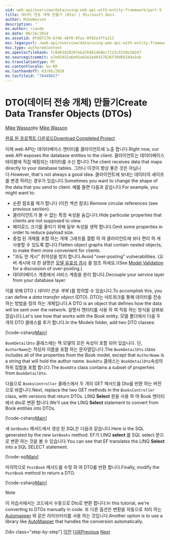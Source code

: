 ```yaml
---
uid: web-api/overview/data/using-web-api-with-entity-framework/part-5
title: 데이터 전송 개체 만들기 (Dto) | Microsoft Docs
author: MikeWasson
description: ''
ms.author: riande
ms.date: 06/16/2014
ms.assetid: 0fd07176-b74b-48f0-9fac-0f02e3ffa213
msc.legacyurl: /web-api/overview/data/using-web-api-with-entity-framework/part-5
msc.type: authoredcontent
ms.openlocfilehash: fc0463420207eba764014b8ec7123c5150e38247
ms.sourcegitcommit: e7e91932a6e91a63e2e46417626f39d6b244a3ab
ms.translationtype: MT
ms.contentlocale: ko-KR
ms.lasthandoff: 03/06/2020
ms.locfileid: "78449027"
---
```

# <a name="create-data-transfer-objects-dtos"></a><span data-ttu-id="7e0ad-102">DTO(데이터 전송 개체) 만들기</span><span class="sxs-lookup"><span data-stu-id="7e0ad-102">Create Data Transfer Objects (DTOs)</span></span>

<span data-ttu-id="7e0ad-103">[Mike Wasson](https://github.com/MikeWasson)</span><span class="sxs-lookup"><span data-stu-id="7e0ad-103">by [Mike Wasson](https://github.com/MikeWasson)</span></span>

[<span data-ttu-id="7e0ad-104">완료 된 프로젝트 다운로드</span><span class="sxs-lookup"><span data-stu-id="7e0ad-104">Download Completed Project</span></span>](https://github.com/MikeWasson/BookService)

<span data-ttu-id="7e0ad-105">이제 web API는 데이터베이스 엔터티를 클라이언트에 노출 합니다.</span><span class="sxs-lookup"><span data-stu-id="7e0ad-105">Right now, our web API exposes the database entities to the client.</span></span> <span data-ttu-id="7e0ad-106">클라이언트는 데이터베이스 테이블에 직접 매핑되는 데이터를 수신 합니다.</span><span class="sxs-lookup"><span data-stu-id="7e0ad-106">The client receives data that maps directly to your database tables.</span></span> <span data-ttu-id="7e0ad-107">그러나 이것이 항상 좋은 것은 아닙니다.</span><span class="sxs-lookup"><span data-stu-id="7e0ad-107">However, that's not always a good idea.</span></span> <span data-ttu-id="7e0ad-108">클라이언트에 보내는 데이터의 셰이프를 변경 하려는 경우가 있습니다.</span><span class="sxs-lookup"><span data-stu-id="7e0ad-108">Sometimes you want to change the shape of the data that you send to client.</span></span> <span data-ttu-id="7e0ad-109">예를 들면 다음과 같습니다.</span><span class="sxs-lookup"><span data-stu-id="7e0ad-109">For example, you might want to:</span></span>

- <span data-ttu-id="7e0ad-110">순환 참조를 제거 합니다 (이전 섹션 참조).</span><span class="sxs-lookup"><span data-stu-id="7e0ad-110">Remove circular references (see previous section).</span></span>
- <span data-ttu-id="7e0ad-111">클라이언트가 볼 수 없는 특정 속성을 숨깁니다.</span><span class="sxs-lookup"><span data-stu-id="7e0ad-111">Hide particular properties that clients are not supposed to view.</span></span>
- <span data-ttu-id="7e0ad-112">페이로드 크기를 줄이기 위해 일부 속성을 생략 합니다.</span><span class="sxs-lookup"><span data-stu-id="7e0ad-112">Omit some properties in order to reduce payload size.</span></span>
- <span data-ttu-id="7e0ad-113">중첩 된 개체를 포함 하는 개체 그래프를 결합 하 여 클라이언트에 보다 편리 하 게 사용할 수 있도록 합니다.</span><span class="sxs-lookup"><span data-stu-id="7e0ad-113">Flatten object graphs that contain nested objects, to make them more convenient for clients.</span></span>
- <span data-ttu-id="7e0ad-114">"과도 한 게시" 취약성을 방지 합니다.</span><span class="sxs-lookup"><span data-stu-id="7e0ad-114">Avoid "over-posting" vulnerabilities.</span></span> <span data-ttu-id="7e0ad-115">(오버 게시에 대 한 설명은 [모델 유효성 검사](../../formats-and-model-binding/model-validation-in-aspnet-web-api.md) 를 참조 하세요.)</span><span class="sxs-lookup"><span data-stu-id="7e0ad-115">(See [Model Validation](../../formats-and-model-binding/model-validation-in-aspnet-web-api.md) for a discussion of over-posting.)</span></span>
- <span data-ttu-id="7e0ad-116">데이터베이스 계층에서 서비스 계층을 분리 합니다.</span><span class="sxs-lookup"><span data-stu-id="7e0ad-116">Decouple your service layer from your database layer.</span></span>

<span data-ttu-id="7e0ad-117">이를 위해 DTO ( *데이터 전송 개체* )를 정의할 수 있습니다.</span><span class="sxs-lookup"><span data-stu-id="7e0ad-117">To accomplish this, you can define a *data transfer object* (DTO).</span></span> <span data-ttu-id="7e0ad-118">DTO는 네트워크를 통해 데이터를 전송 하는 방법을 정의 하는 개체입니다.</span><span class="sxs-lookup"><span data-stu-id="7e0ad-118">A DTO is an object that defines how the data will be sent over the network.</span></span> <span data-ttu-id="7e0ad-119">설명서 엔터티를 사용 하 여 작동 하는 방식을 살펴보겠습니다.</span><span class="sxs-lookup"><span data-stu-id="7e0ad-119">Let's see how that works with the Book entity.</span></span> <span data-ttu-id="7e0ad-120">모델 폴더에서 다음 두 개의 DTO 클래스를 추가 합니다.</span><span class="sxs-lookup"><span data-stu-id="7e0ad-120">In the Models folder, add two DTO classes:</span></span>

[!code-csharp[Main](part-5/samples/sample1.cs)]

<span data-ttu-id="7e0ad-121">`BookDetailDto` 클래스에는 책 모델의 모든 속성이 포함 되어 있습니다. 단, `AuthorName`는 작성자 이름을 포함 하는 문자열입니다.</span><span class="sxs-lookup"><span data-stu-id="7e0ad-121">The `BookDetailDto` class includes all of the properties from the Book model, except that `AuthorName` is a string that will hold the author name.</span></span> <span data-ttu-id="7e0ad-122">`BookDto` 클래스는 `BookDetailDto`속성의 하위 집합을 포함 합니다.</span><span class="sxs-lookup"><span data-stu-id="7e0ad-122">The `BookDto` class contains a subset of properties from `BookDetailDto`.</span></span>

<span data-ttu-id="7e0ad-123">다음으로 `BooksController` 클래스에서 두 개의 GET 메서드를 Dto를 반환 하는 버전으로 바꿉니다.</span><span class="sxs-lookup"><span data-stu-id="7e0ad-123">Next, replace the two GET methods in the `BooksController` class, with versions that return DTOs.</span></span> <span data-ttu-id="7e0ad-124">LINQ **Select** 문을 사용 하 여 Book 엔터티에서 dto로 변환 합니다.</span><span class="sxs-lookup"><span data-stu-id="7e0ad-124">We'll use the LINQ **Select** statement to convert from Book entities into DTOs.</span></span>

[!code-csharp[Main](part-5/samples/sample2.cs)]

<span data-ttu-id="7e0ad-125">새 `GetBooks` 메서드에서 생성 된 SQL은 다음과 같습니다.</span><span class="sxs-lookup"><span data-stu-id="7e0ad-125">Here is the SQL generated by the new `GetBooks` method.</span></span> <span data-ttu-id="7e0ad-126">EF가 LINQ **select** 를 SQL select 문으로 변환 하는 것을 볼 수 있습니다.</span><span class="sxs-lookup"><span data-stu-id="7e0ad-126">You can see that EF translates the LINQ **Select** into a SQL SELECT statement.</span></span>

[!code-sql[Main](part-5/samples/sample3.sql)]

<span data-ttu-id="7e0ad-127">마지막으로 `PostBook` 메서드를 수정 하 여 DTO를 반환 합니다.</span><span class="sxs-lookup"><span data-stu-id="7e0ad-127">Finally, modify the `PostBook` method to return a DTO.</span></span>

[!code-csharp[Main](part-5/samples/sample4.cs)]

> [!NOTE]
> <span data-ttu-id="7e0ad-128">이 자습서에서는 코드에서 수동으로 Dto로 변환 합니다.</span><span class="sxs-lookup"><span data-stu-id="7e0ad-128">In this tutorial, we're converting to DTOs manually in code.</span></span> <span data-ttu-id="7e0ad-129">또 다른 옵션은 변환을 자동으로 처리 하는 [Automapper](http://automapper.org/) 와 같은 라이브러리를 사용 하는 것입니다.</span><span class="sxs-lookup"><span data-stu-id="7e0ad-129">Another option is to use a library like [AutoMapper](http://automapper.org/) that handles the conversion automatically.</span></span>
> 
> [!div class="step-by-step"]
> <span data-ttu-id="7e0ad-130">[이전](part-4.md)
> [다음](part-6.md)</span><span class="sxs-lookup"><span data-stu-id="7e0ad-130">[Previous](part-4.md)
[Next](part-6.md)</span></span>
